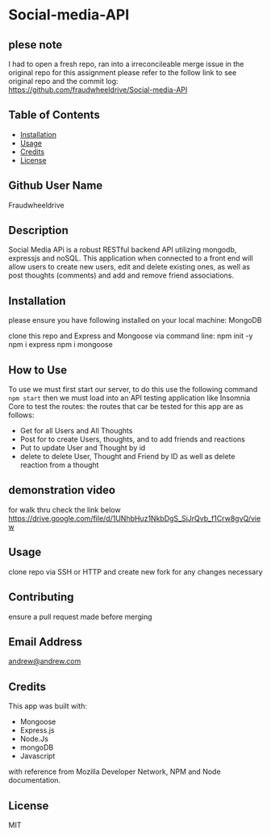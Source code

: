 # Social-media-API

## plese note 
I had to open a fresh repo, ran into a irreconcileable merge issue in the original repo for this assignment 
please refer to the follow link to see original repo and the commit log:
https://github.com/fraudwheeldrive/Social-media-API

  
  ## Table of Contents

* [Installation](#installation)
* [Usage](#usage)
* [Credits](#credits)
* [License](#license)

## Github User Name
Fraudwheeldrive

## Description 
Social Media APi is a robust RESTful backend API utilizing mongodb, expressjs and noSQL. 
This application when connected to a front end will allow users to create new users, edit and delete existing ones, as well as
post thoughts (comments) and add and remove friend associations. 
## Installation

please ensure you have following installed on your local machine:
MongoDB

clone this repo and Express and Mongoose  via command line:
npm init -y
npm i express
npm i mongoose

## How to Use 

To use we must first start our server, to do this use the following command 
`npm start` 
then we must load into an API testing application like Insomnia Core to test the routes:
the routes that car be tested for this app are as follows:

* Get for all Users and All Thoughts 
* Post for to create Users, thoughts, and to add friends and reactions  
* Put to update User and Thought by id
* delete to delete User, Thought and Friend by ID as well as delete reaction from a thought

## demonstration video

for walk thru check the link below 
https://drive.google.com/file/d/1UNhbHuz1NkbDgS_SiJrQvb_f1Crw8gvQ/view


## Usage 
clone repo via SSH or HTTP and create new fork for any changes necessary

## Contributing
 ensure a pull request made before merging 


 
## Email Address
andrew@andrew.com 

## Credits
This app was built with:
* Mongoose 
* Express.js
* Node.Js
* mongoDB
* Javascript

with reference from Mozilla Developer Network, NPM and Node documentation. 

## License
MIT

